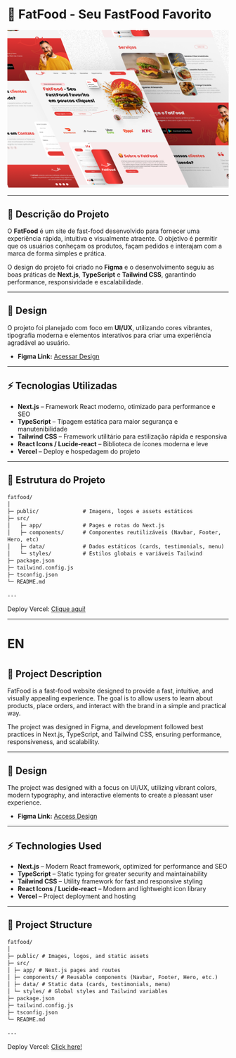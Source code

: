 # 🍔 FatFood - Seu FastFood Favorito

![Banner](./public/FatFoodBanner.png)

---

## 📌 Descrição do Projeto

O **FatFood** é um site de fast-food desenvolvido para fornecer uma experiência rápida, intuitiva e visualmente atraente. O objetivo é permitir que os usuários conheçam os produtos, façam pedidos e interajam com a marca de forma simples e prática.

O design do projeto foi criado no **Figma** e o desenvolvimento seguiu as boas práticas de **Next.js**, **TypeScript** e **Tailwind CSS**, garantindo performance, responsividade e escalabilidade.

---

## 🎨 Design

O projeto foi planejado com foco em **UI/UX**, utilizando cores vibrantes, tipografia moderna e elementos interativos para criar uma experiência agradável ao usuário.

- **Figma Link:** [Acessar Design](https://www.figma.com/design/9qKB44W6DqNjgNU4JI99XZ/FatFood---App?node-id=0-1&t=kV43vyE4KfsWbzOJ-1)

---

## ⚡ Tecnologias Utilizadas

- **Next.js** – Framework React moderno, otimizado para performance e SEO  
- **TypeScript** – Tipagem estática para maior segurança e manutenibilidade  
- **Tailwind CSS** – Framework utilitário para estilização rápida e responsiva  
- **React Icons / Lucide-react** – Biblioteca de ícones moderna e leve  
- **Vercel** – Deploy e hospedagem do projeto  

---

## 📂 Estrutura do Projeto

```plaintext
fatfood/
│
├─ public/              # Imagens, logos e assets estáticos
├─ src/
│   ├─ app/             # Pages e rotas do Next.js
│   ├─ components/      # Componentes reutilizáveis (Navbar, Footer, Hero, etc)
│   ├─ data/            # Dados estáticos (cards, testimonials, menu)
│   └─ styles/          # Estilos globais e variáveis Tailwind
├─ package.json
├─ tailwind.config.js
├─ tsconfig.json
└─ README.md

---

```

Deploy Vercel: <a href="https://fat-food-landing-page.vercel.app/" >Clique aqui!<a/>


--------------------------------------------------------------------

<h1>EN<h1/>

## 📌 Project Description

FatFood is a fast-food website designed to provide a fast, intuitive, and visually appealing experience. The goal is to allow users to learn about products, place orders, and interact with the brand in a simple and practical way.

The project was designed in Figma, and development followed best practices in Next.js, TypeScript, and Tailwind CSS, ensuring performance, responsiveness, and scalability.

---
## 🎨 Design

The project was designed with a focus on UI/UX, utilizing vibrant colors, modern typography, and interactive elements to create a pleasant user experience.

- **Figma Link:** [Access Design](https://www.figma.com/design/9qKB44W6DqNjgNU4JI99XZ/FatFood---App?node-id=0-1&t=kV43vyE4KfsWbzOJ-1)

---

## ⚡ Technologies Used

- **Next.js** – Modern React framework, optimized for performance and SEO
- **TypeScript** – Static typing for greater security and maintainability
- **Tailwind CSS** – Utility framework for fast and responsive styling
- **React Icons / Lucide-react** – Modern and lightweight icon library
- **Vercel** – Project deployment and hosting

---

## 📂 Project Structure

```plaintext
fatfood/
│
├─ public/ # Images, logos, and static assets
├─ src/
│ ├─ app/ # Next.js pages and routes
│ ├─ components/ # Reusable components (Navbar, Footer, Hero, etc.)
│ ├─ data/ # Static data (cards, testimonials, menu)
│ └─ styles/ # Global styles and Tailwind variables
├─ package.json
├─ tailwind.config.js
├─ tsconfig.json
└─ README.md

---
```

Deploy Vercel: <a href="https://fat-food-landing-page.vercel.app/">Click here!<a/>